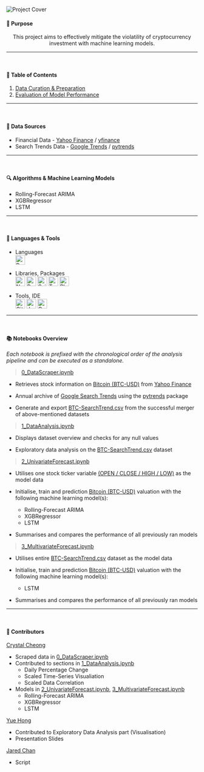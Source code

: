 ![Project Cover](https://user-images.githubusercontent.com/65748007/164231809-0d7736b6-e71c-4d8f-9f19-6d4b61ca0821.png)


#### 📌 Purpose
<p align="center">
  This project aims to effectively mitigate the violatility of cryptocurrency investment with machine learning models.
</p>

---

<br/>

#### 🧭 Table of Contents
1. [Data Curation & Preparation](./data/README.md)
2. [Evaluation of Model Performance](./metrics/README.md)
---

<br/>

#### 📑 Data Sources
- Financial Data - <a href="https://sg.finance.yahoo.com/cryptocurrencies/" target="_blank">Yahoo Finance</a> / <a href="https://pypi.org/project/yfinance/" target="_blank">yfinance</a>
- Search Trends Data - <a href="https://trends.google.com/trends/?geo=SG" target="_blank">Google Trends</a> / <a href="https://pypi.org/project/pytrends/" target="_blank">pytrends</a>


---

<br/>

####  🔍 Algorithms & Machine Learning Models
- Rolling-Forecast ARIMA
- XGBRegressor
- LSTM


---

<br/>

####  🧰 Languages & Tools
- Languages <br/>
  <img alt="Python" src="https://img.shields.io/badge/Python-FFD43B?style=for-the-badge&logo=python&logoColor=blue" height="25"/>


- Libraries, Packages <br/>
  <img alt="Numpy" src="https://img.shields.io/badge/Numpy-777BB4?style=for-the-badge&logo=numpy&logoColor=white" height="25"/>
  <img alt="Pandas" src="https://img.shields.io/badge/Pandas-2C2D72?style=for-the-badge&logo=pandas&logoColor=white" height="25"/>
  <img alt="Scikit Learn" src="https://img.shields.io/badge/scikit_learn-F7931E?style=for-the-badge&logo=scikit-learn&logoColor=white" height="25"/>
  <img alt="TensorFlow" src="https://img.shields.io/badge/TensorFlow-FF6F00?style=for-the-badge&logo=TensorFlow&logoColor=white" height="25"/>
  <img alt="Plotly" src="https://img.shields.io/badge/Plotly-239120?style=for-the-badge&logo=plotly&logoColor=white" height="25"/>

- Tools, IDE <br/>
  <img alt="Github" src="https://img.shields.io/badge/GitHub-100000?style=for-the-badge&logo=github&logoColor=white" height="25"/>
  <img alt="Jupyter" src="https://img.shields.io/badge/Jupyter-F37626.svg?&style=for-the-badge&logo=Jupyter&logoColor=white" height="25"/>
  <img alt="Google Colab" src="https://img.shields.io/badge/Colab-F9AB00?style=for-the-badge&logo=googlecolab&color=525252" height="25"/>

---

<br/>

####  📚 Notebooks Overview 

*Each notebook is prefixed with the chronological order of the analysis pipeline and can be executed as a standalone.*
<br/>

> [0_DataScraper.ipynb](./0_DataScraper.ipynb)

  - Retrieves stock information on <a href="https://sg.finance.yahoo.com/quote/BTC-USD/" target="_blank">Bitcoin (BTC-USD)</a> from <a href="https://sg.finance.yahoo.com/cryptocurrencies/" target="_blank">Yahoo Finance</a>

  - Annual archive of <a href="https://trends.google.com/trends/?geo=SG" target="_blank">Google Search Trends</a> using the <a href="https://pypi.org/project/pytrends/" target="_blank">pytrends</a> package 

  - Generate and export [BTC-SearchTrend.csv](./data/BTC-SearchTrend.csv) from the successful merger of above-mentioned datasets


> [1_DataAnalysis.ipynb](./1_DataAnalysis.ipynb)

  - Displays dataset overview and checks for any null values

  - Exploratory data analysis on the [BTC-SearchTrend.csv](./data/BTC-SearchTrend.csv) dataset


> [2_UnivariateForecast.ipynb](./2_UnivariateForecast.ipynb)

  - Utilises one stock ticker variable [(OPEN / CLOSE / HIGH / LOW)](./data/README.md) as the model data

  - Initialise, train and prediction <a href="https://sg.finance.yahoo.com/quote/BTC-USD/" target="_blank">Bitcoin (BTC-USD)</a> valuation with the following machine learning model(s):
    - Rolling-Forecast ARIMA
    - XGBRegressor
    - LSTM

  - Summarises and compares the performance of all previously ran models

> [3_MultivariateForecast.ipynb](./3_MultivariateForecast.ipynb)

  - Utilises entire [BTC-SearchTrend.csv](./data/BTC-SearchTrend.csv) dataset as the model data

  - Initialise, train and prediction <a href="https://sg.finance.yahoo.com/quote/BTC-USD/" target="_blank">Bitcoin (BTC-USD)</a> valuation with the following machine learning model(s):
    - LSTM

  - Summarises and compares the performance of all previously ran models

---

<br/>

####  👥 Contributors 

<a href="https://github.com/crystalcheong" target="_blank">Crystal Cheong</a><br/>

- Scraped data in [0_DataScraper.ipynb](./0_DataScraper.ipynb)
- Contributed to sections in [1_DataAnalysis.ipynb](./1_DataAnalysis.ipynb)
  - Daily Percentage Change
  - Scaled Time-Series Visualiation
  - Scaled Data Correlation
- Models in [2_UnivariateForecast.ipynb](./2_UnivariateForecast.ipynb), [3_MultivariateForecast.ipynb](./3_MultivariateForecast.ipynb)
  - Rolling-Forecast ARIMA
  - XGBRegressor
  - LSTM

<a href="https://github.com/" target="_blank">Yue Hong</a><br/>
- Contributed to Exploratory Data Analysis part (Visualisation)
- Presentation Slides

<a href="https://github.com/" target="_blank">Jared Chan</a><br/>
- Script
